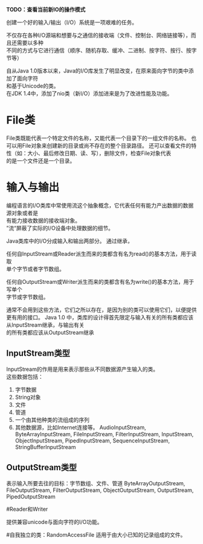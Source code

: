 **TODO：查看当前新IO的操作模式**

创建一个好的输入/输出（I/O）系统是一项艰难的任务。

不仅存在各种I/O源端和想要与之通信的接收端（文件、控制台、网络链接等），而且还需要以多种  
不同的方式与它进行通信（顺序、随机存取、缓冲、二进制、按字符、按行、按字节等）

自从Java 1.0版本以来，Java的I/O库发生了明显改变，在原来面向字节的类中添加了面向字符  
和基于Unicode的类。  
在JDK 1.4中，添加了nio类（新I/O）添加进来是为了改进性能及功能。

# File类

File类既能代表一个特定文件的名称，又能代表一个目录下的一组文件的名称。
也可以用File对象来创建新的目录或尚不存在的整个目录路径。
还可以查看文件的特性（如：大小、最后修改日期、读、写），删除文件，检查File对象代表  
的是一个文件还是一个目录。

# 输入与输出

编程语言的I/O类库中常使用流这个抽象概念，它代表任何有能力产出数据的数据源对象或者是  
有能力接收数据的接收端对象。  
”流“屏蔽了实际的I/O设备中处理数据的细节。

Java类库中的I/O分成输入和输出两部分。
通过继承，

任何自InputStream或Reader派生而来的类都含有名为read()的基本方法，用于读取  
单个字节或者字节数组。

任何自OutputStream或Writer派生而来的类都含有名为write()的基本方法，用于写单个  
字节或字节数组。

通常不会用到这些方法，它们之所以存在，是因为别的类可以使用它们，以便提供更有用的接口。
Java 1.0 中，类库的设计得首先限定与输入有关的所有类都应该从InputStream继承，与输出有关  
的所有类都应该从OutputStream继承
## InputStream类型

InputStream的作用是用来表示那些从不同数据源产生输入的类。  
这些数据包括：
1. 字节数据
2. String对象
3. 文件
4. 管道
5. 一个由其他种类的流组成的序列
6. 其他数据源，比如Internet连接等。
AudioInputStream, ByteArrayInputStream, FileInputStream, FilterInputStream, InputStream, ObjectInputStream, PipedInputStream, SequenceInputStream, StringBufferInputStream


## OutputStream类型
表示输入所要去往的目标：字节数组、文件、管道
ByteArrayOutputStream, FileOutputStream, FilterOutputStream, ObjectOutputStream, OutputStream, PipedOutputStream

#Reader和Writer

提供兼容unicode与面向字符的I/O功能。

#自我独立的类：RandomAccessFile
适用于由大小已知的记录组成的文件。